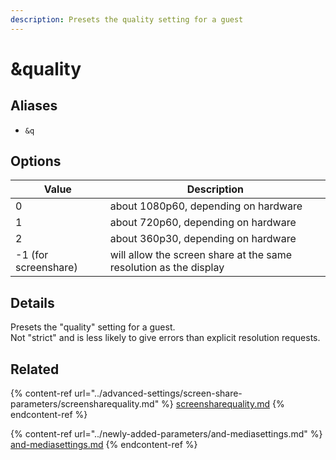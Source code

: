 ```yaml
---
description: Presets the quality setting for a guest
---
```


# \&quality

## Aliases

* `&q`

## Options

| Value                | Description                                                       |
| -------------------- | ----------------------------------------------------------------- |
| 0                    | about 1080p60, depending on hardware                              |
| 1                    | about 720p60, depending on hardware                               |
| 2                    | about 360p30, depending on hardware                               |
| -1 (for screenshare) | will allow the screen share at the same resolution as the display |

## Details

Presets the "quality" setting for a guest.\
Not "strict" and is less likely to give errors than explicit resolution requests.

## Related

{% content-ref url="../advanced-settings/screen-share-parameters/screensharequality.md" %}
[screensharequality.md](../advanced-settings/screen-share-parameters/screensharequality.md)
{% endcontent-ref %}

{% content-ref url="../newly-added-parameters/and-mediasettings.md" %}
[and-mediasettings.md](../newly-added-parameters/and-mediasettings.md)
{% endcontent-ref %}

